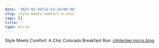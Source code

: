 ```yaml
---
date: '2025-02-04T22:53:26+00:00'
slug: style-meets-comfort-a-chic
tags: []
title: ''
type: micro
---
```


Style Meets Comfort: A Chic Colorado Breakfast Run: [clintecker.micro.blog](https://clintecker.micro.blog/2025/02/04/pine-colorado-fashion-flash-feb.html)